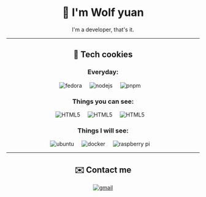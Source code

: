 <h1 align="center">👋 I'm Wolf yuan</h1>

<p align="center">
  I'm a developer, that's it.
</p>

<hr>

<h2 align="center">🍪 Tech cookies</h2>

<h3 align="center">Everyday:</h3>

<div align="center">
  <img src="https://img.shields.io/badge/Fedora-294172?style=for-the-badge&logo=fedora&logoColor=white" alt="fedora"> &nbsp; &nbsp;
  <img src="https://img.shields.io/badge/node.js-6DA55F?style=for-the-badge&logo=node.js&logoColor=white" alt="nodejs"> &nbsp; &nbsp;
  <img src="https://img.shields.io/badge/pnpm-%234a4a4a.svg?style=for-the-badge&logo=pnpm&logoColor=f69220" alt="pnpm"> &nbsp; &nbsp;
</div>

<h3 align="center">Things you can see:</h3>

<div align="center">
  <img src="https://img.shields.io/badge/html5-%23E34F26.svg?style=for-the-badge&logo=html5&logoColor=white" alt="HTML5"> &nbsp; &nbsp;
  <img src="https://img.shields.io/badge/tailwindcss-%2338B2AC.svg?style=for-the-badge&logo=tailwind-css&logoColor=white" alt="HTML5"> &nbsp; &nbsp;
  <img src="https://img.shields.io/badge/bootstrap-%238511FA.svg?style=for-the-badge&logo=bootstrap&logoColor=white" alt="HTML5"> &nbsp; &nbsp;
</div>

<h3 align="center">Things I will see:</h3>

<div align="center">
  <img src="https://img.shields.io/badge/Ubuntu-E95420?style=for-the-badge&logo=ubuntu&logoColor=white" alt="ubuntu"> &nbsp; &nbsp;
  <img src="https://img.shields.io/badge/docker-%230db7ed.svg?style=for-the-badge&logo=docker&logoColor=white" alt="docker"> &nbsp; &nbsp;
  <img src="https://img.shields.io/badge/-Raspberry%20Pi-C51A4A?style=for-the-badge&logo=Raspberry-Pi" alt="raspberry pi"> &nbsp; &nbsp;
</div>

<hr>

<h2 align="center">✉️ Contact me</h2>

<div align="center">
  <a href="mailto:wolf@wolf-yuan.dev">
    <img src="https://img.shields.io/badge/Gmail-D14836?style=for-the-badge&logo=gmail&logoColor=white" alt="gmail" />
  </a>
</div>
